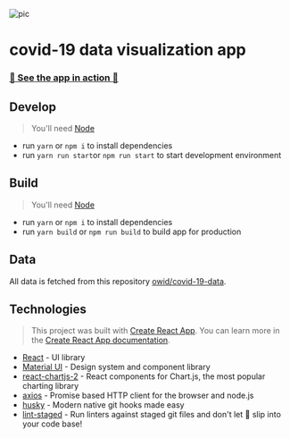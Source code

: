 ![pic](https://s3-eu-west-1.amazonaws.com/tpd/logos/5d6d3273bbc2df0001f573e3/0x0.png)

# covid-19 data visualization app

### [🚀 See the app in action 🚀](https://outvio-test-task.netlify.app/)

## Develop

> You'll need [Node](https://nodejs.org/en/)

- run `yarn` or `npm i` to install dependencies
- run `yarn run start`or `npm run start` to start development environment

## Build

> You'll need [Node](https://nodejs.org/en/)

- run `yarn` or `npm i` to install dependencies
- run `yarn build` or `npm run build` to build app for production

## Data

All data is fetched from this repository
[owid/covid-19-data](https://github.com/owid/covid-19-data/tree/master/public/data).

## Technologies

> This project was built with
> [Create React App](https://github.com/facebook/create-react-app). You can
> learn more in the
> [Create React App documentation](https://facebook.github.io/create-react-app/docs/getting-started).

- [React](https://reactjs.org/) - UI library
- [Material UI](https://mui.com/) - Design system and component library
- [react-chartjs-2](https://react-chartjs-2.js.org/) - React components for Chart.js, the most popular charting library
- [axios](https://axios-http.com/) - Promise based HTTP client for the browser and node.js
- [husky](https://typicode.github.io/husky/#/) - Modern native git hooks made easy
- [lint-staged](https://github.com/okonet/lint-staged) - Run linters against staged git files and don't let 💩 slip into your code base!
